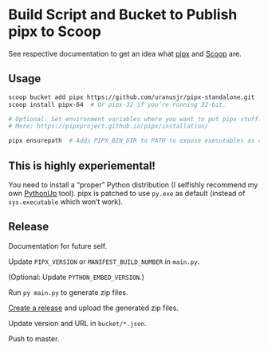 # Build Script and Bucket to Publish pipx to Scoop

See respective documentation to get an idea what [pipx] and [Scoop] are.

[pipx]: https://pipxproject.github.io/pipx/
[Scoop]: https://scoop.sh/


## Usage

```bash
scoop bucket add pipx https://github.com/uranusjr/pipx-standalone.git
scoop install pipx-64  # Or pipx-32 if you’re running 32-bit.

# Optional: Set environment variables where you want to put pipx stuff.
# More: https://pipxproject.github.io/pipx/installation/

pipx ensurepath  # Adds PIPX_BIN_DIR to PATH to expose executables as commands.
```


## This is highly experiemental!

You need to install a “proper” Python distribution (I selfishly recommend my
own [PythonUp] tool). pipx is patched to use `py.exe` as default (instead of
`sys.executable` which won’t work).

[PythonUp]: https://github.com/uranusjr/pythonup-windows


## Release

Documentation for future self.

Update `PIPX_VERSION` or `MANIFEST_BUILD_NUMBER` in `main.py`.

(Optional: Update `PYTHON_EMBED_VERSION`.)

Run `py main.py` to generate zip files.

[Create a release](https://github.com/uranusjr/pipx-standalone/releases/new)
and upload the generated zip files.

Update version and URL in `bucket/*.json`.

Push to master.
